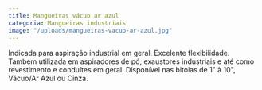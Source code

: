 ```yaml
---
title: Mangueiras vácuo ar azul
categoria: Mangueiras industriais
image: "/uploads/mangueiras-vacuo-ar-azul.jpg"
---
```


Indicada para aspiração industrial em geral. Excelente flexibilidade. Também utilizada em aspiradores de pó, exaustores industriais e até como revestimento e conduítes em geral. Disponível nas bitolas de 1" à 10", Vácuo/Ar Azul ou Cinza.

